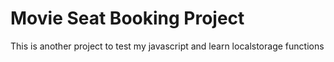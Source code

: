 # Movie Seat Booking Project
This is another project to test my javascript and learn localstorage functions
